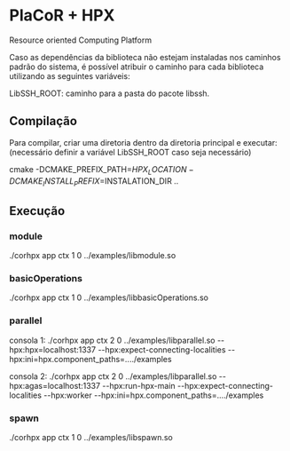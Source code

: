 # PlaCoR + HPX
Resource oriented Computing Platform

Caso as dependências da biblioteca não estejam instaladas nos caminhos padrão do sistema, é possível atribuir o caminho para cada biblioteca utilizando as seguintes variáveis:

LibSSH_ROOT: caminho para a pasta do pacote libssh.

## Compilação
Para compilar, criar uma diretoria dentro da diretoria principal e executar:
(necessário definir a variável LibSSH_ROOT caso seja necessário)

cmake -DCMAKE_PREFIX_PATH=$HPX_LOCATION -DCMAKE_INSTALL_PREFIX=$INSTALATION_DIR ..

## Execução
### module
./corhpx app ctx 1 0 ../examples/libmodule.so

### basicOperations
./corhpx app ctx 1 0 ../examples/libbasicOperations.so

### parallel
consola 1:
./corhpx app ctx 2 0 ../examples/libparallel.so --hpx:hpx=localhost:1337 --hpx:expect-connecting-localities --hpx:ini=hpx.component_paths=..../examples

consola 2:
./corhpx app ctx 2 0 ../examples/libparallel.so --hpx:agas=localhost:1337 --hpx:run-hpx-main --hpx:expect-connecting-localities --hpx:worker --hpx:ini=hpx.component_paths=..../examples

### spawn
./corhpx app ctx 1 0 ../examples/libspawn.so
